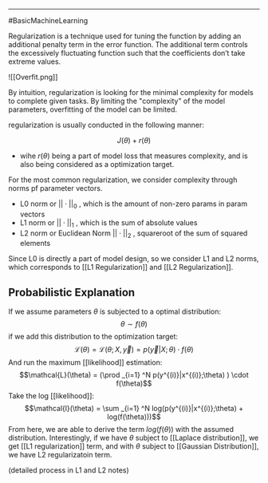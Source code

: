----
#BasicMachineLearning 

Regularization is a technique used for tuning the function by adding an additional penalty term in the error function. The additional term controls the excessively fluctuating function such that the coefficients don’t take extreme values.

![[Overfit.png]]

By intuition, regularization is looking for the minimal complexity for models to complete given tasks. By limiting the "complexity" of the model parameters, overfitting of the model can be limited. 

regularization is usually conducted in the following manner:

$$J(\theta) + r(\theta)$$

- wihe $r(\theta)$ being a part of model loss that measures complexity, and is also being considered as a optimization target.

For the most common regularization, we consider complexity through norms pf parameter vectors.

- L0 norm or $||\cdot||_0$ , which is the amount of non-zero params in param vectors
- L1 norm or $||\cdot||_1$ , which is the sum of absolute values
- L2 norm or Euclidean Norm $||\cdot||_2$ , squareroot of  the sum of squared elements

Since L0 is directly a part of model design, so we consider L1 and L2 norms, which corresponds to [[L1 Regularization]] and [[L2 Regularization]].

## Probabilistic Explanation

If we assume parameters $\theta$ is subjected to a optimal distribution:
$$\theta \sim f(\theta)$$
if we add this distribution to the optimization target:
$$\mathcal{L}(\theta) = \mathcal{L}(\theta;X,\vec{y}) = p(\vec{y}|X;\theta) \cdot f(\theta)$$
And run the maximum [[likelihood]] estimation:
$$\mathcal{L}(\theta) = (\prod _{i=1} ^N p(y^{(i)}|x^{(i)};\theta) ) \cdot f(\theta)$$
Take the log [[likelihood]]:
$$\mathcal{l}(\theta) = \sum _{i=1} ^N log(p(y^{(i)}|x^{(i)};\theta) + log(f(\theta)))$$
From here, we are able to derive the term $log(f(\theta))$ with the assumed distribution. Interestingly, if we have $\theta$ subject to [[Laplace distribution]], we get [[L1 regularization]] term, and with $\theta$ subject to [[Gaussian Distribution]], we have L2 regularizatoin term. 

(detailed process in L1 and L2 notes)